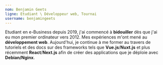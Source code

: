 ```yaml
---
nom: Benjamin Geets
ligne: Etudiant \ Développeur web, Tournai
username: benjamingeets
---
```

Etudiant en e-Business depuis 2019, j'ai commencé à **bidouiller** dès que j'ai eu mon premier ordinateur vers 2012. Mes expériences m'ont mené au **développement web**. Aujourd'hui, je continue à me former au travers de tutoriels et des docs sur des frameworks tels que **Vue.js**/**Nuxt.js** et plus récemment **React**/**Next.js** afin de créer des applications que je déploie avec **Debian/Nginx**.



